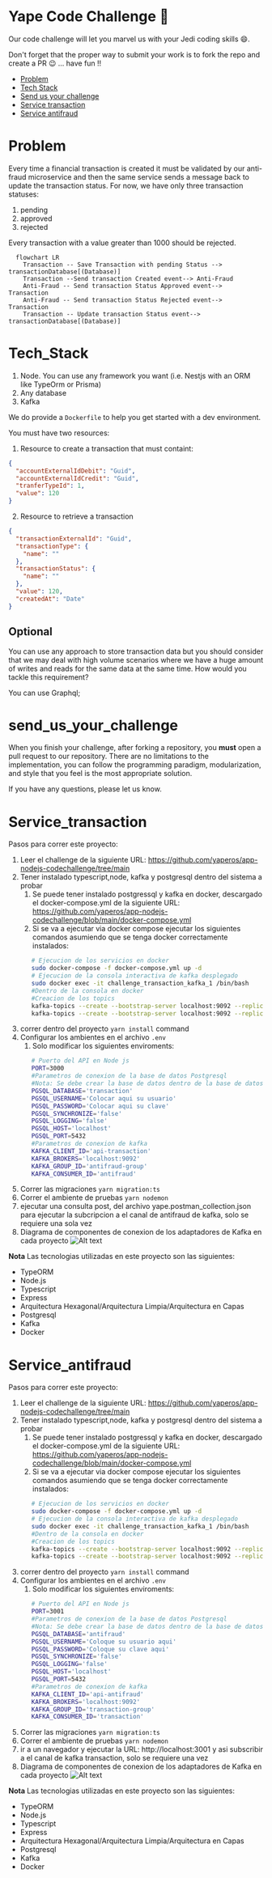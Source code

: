 # Yape Code Challenge :rocket:

Our code challenge will let you marvel us with your Jedi coding skills :smile:. 

Don't forget that the proper way to submit your work is to fork the repo and create a PR :wink: ... have fun !!

- [Problem](#problem)
- [Tech Stack](#tech_stack)
- [Send us your challenge](#send_us_your_challenge)
- [Service transaction](#Service_transaction)
- [Service antifraud](#Service_antifraud)

# Problem

Every time a financial transaction is created it must be validated by our anti-fraud microservice and then the same service sends a message back to update the transaction status.
For now, we have only three transaction statuses:

<ol>
  <li>pending</li>
  <li>approved</li>
  <li>rejected</li>  
</ol>

Every transaction with a value greater than 1000 should be rejected.

```mermaid
  flowchart LR
    Transaction -- Save Transaction with pending Status --> transactionDatabase[(Database)]
    Transaction --Send transaction Created event--> Anti-Fraud
    Anti-Fraud -- Send transaction Status Approved event--> Transaction
    Anti-Fraud -- Send transaction Status Rejected event--> Transaction
    Transaction -- Update transaction Status event--> transactionDatabase[(Database)]
```

# Tech_Stack

<ol>
  <li>Node. You can use any framework you want (i.e. Nestjs with an ORM like TypeOrm or Prisma) </li>
  <li>Any database</li>
  <li>Kafka</li>    
</ol>

We do provide a `Dockerfile` to help you get started with a dev environment.

You must have two resources:

1. Resource to create a transaction that must containt:

```json
{
  "accountExternalIdDebit": "Guid",
  "accountExternalIdCredit": "Guid",
  "tranferTypeId": 1,
  "value": 120
}
```

2. Resource to retrieve a transaction

```json
{
  "transactionExternalId": "Guid",
  "transactionType": {
    "name": ""
  },
  "transactionStatus": {
    "name": ""
  },
  "value": 120,
  "createdAt": "Date"
}
```

## Optional

You can use any approach to store transaction data but you should consider that we may deal with high volume scenarios where we have a huge amount of writes and reads for the same data at the same time. How would you tackle this requirement?

You can use Graphql;

# send_us_your_challenge

When you finish your challenge, after forking a repository, you **must** open a pull request to our repository. There are no limitations to the implementation, you can follow the programming paradigm, modularization, and style that you feel is the most appropriate solution.

If you have any questions, please let us know.



# Service_transaction

Pasos para correr este proyecto:

1. Leer el challenge de la siguiente URL: https://github.com/yaperos/app-nodejs-codechallenge/tree/main
2. Tener instalado typescript,node, kafka y postgresql dentro del sistema a probar
    1. Se puede tener instalado postgressql y kafka en docker, descargado el docker-compose.yml de la siguiente URL: https://github.com/yaperos/app-nodejs-codechallenge/blob/main/docker-compose.yml
    2. Si se va a ejecutar via docker compose ejecutar los siguientes comandos asumiendo que se tenga docker correctamente instalados:
   ```bash
      # Ejecucion de los servicios en docker
      sudo docker-compose -f docker-compose.yml up -d
      # Ejecucion de la consola interactiva de kafka desplegado
      sudo docker exec -it challenge_transaction_kafka_1 /bin/bash
      #Dentro de la consola en docker
      #Creacion de los topics
      kafka-topics --create --bootstrap-server localhost:9092 --replication-factor 1 partitions 1 --topic transaction
      kafka-topics --create --bootstrap-server localhost:9092 --replication-factor 1 partitions 1 --topic antifraud
   ```
3. correr dentro del proyecto `yarn install` command
4. Configurar los ambientes en el archivo `.env`
    1. Solo modificar los siguientes enviroments:
   ```bash
      # Puerto del API en Node js
      PORT=3000
      #Parametros de conexion de la base de datos Postgresql
      #Nota: Se debe crear la base de datos dentro de la base de datos bajo el nombre "transaction"
      PGSQL_DATABASE='transaction'
      PGSQL_USERNAME='Colocar aqui su usuario'
      PGSQL_PASSWORD='Colocar aqui su clave'
      PGSQL_SYNCHRONIZE='false'
      PGSQL_LOGGING='false'
      PGSQL_HOST='localhost'
      PGSQL_PORT=5432
      #Parametros de conexion de kafka
      KAFKA_CLIENT_ID='api-transaction'
      KAFKA_BROKERS='localhost:9092'
      KAFKA_GROUP_ID='antifraud-group'
      KAFKA_CONSUMER_ID='antifraud'
   ```
5. Correr las migraciones `yarn migration:ts`
6. Correr el ambiente de pruebas `yarn nodemon`
7. ejecutar una consulta post, del archivo yape.postman_collection.json para ejecutar la subcripcion a el canal de antifraud de kafka, solo se requiere una sola vez
8. Diagrama de componentes de conexion de los adaptadores de Kafka en cada proyecto
   ![Alt text](https://github.com/fabpin/yape-transaction/blob/main/diagrama_de_componentes_de_yape_kafka_challenge.png?raw=true "Optional title")

**Nota** Las tecnologias utilizadas en este proyecto son las siguientes:
- TypeORM
- Node.js
- Typescript
- Express
- Arquitectura Hexagonal/Arquitectura Limpia/Arquitectura en Capas
- Postgresql
- Kafka
- Docker

# Service_antifraud

Pasos para correr este proyecto:

1. Leer el challenge de la siguiente URL: https://github.com/yaperos/app-nodejs-codechallenge/tree/main
2. Tener instalado typescript,node, kafka y postgresql dentro del sistema a probar
    1. Se puede tener instalado postgressql y kafka en docker, descargado el docker-compose.yml de la siguiente URL: https://github.com/yaperos/app-nodejs-codechallenge/blob/main/docker-compose.yml
    2. Si se va a ejecutar via docker compose ejecutar los siguientes comandos asumiendo que se tenga docker correctamente instalados:
   ```bash
      # Ejecucion de los servicios en docker
      sudo docker-compose -f docker-compose.yml up -d
      # Ejecucion de la consola interactiva de kafka desplegado
      sudo docker exec -it challenge_transaction_kafka_1 /bin/bash
      #Dentro de la consola en docker
      #Creacion de los topics
      kafka-topics --create --bootstrap-server localhost:9092 --replication-factor 1 partitions 1 --topic transaction
      kafka-topics --create --bootstrap-server localhost:9092 --replication-factor 1 partitions 1 --topic antifraud
   ```
3. correr dentro del proyecto `yarn install` command
4. Configurar los ambientes en el archivo `.env`
    1. Solo modificar los siguientes enviroments:
   ```bash
      # Puerto del API en Node js
      PORT=3001
      #Parametros de conexion de la base de datos Postgresql
      #Nota: Se debe crear la base de datos dentro de la base de datos bajo el nombre "transaction"
      PGSQL_DATABASE='antifraud'
      PGSQL_USERNAME='Coloque su usuario aqui'
      PGSQL_PASSWORD='Coloque su clave aqui'
      PGSQL_SYNCHRONIZE='false'
      PGSQL_LOGGING='false'
      PGSQL_HOST='localhost'
      PGSQL_PORT=5432
      #Parametros de conexion de kafka
      KAFKA_CLIENT_ID='api-antifraud'
      KAFKA_BROKERS='localhost:9092'
      KAFKA_GROUP_ID='transaction-group'
      KAFKA_CONSUMER_ID='transaction'
   ```
5. Correr las migraciones `yarn migration:ts`
6. Correr el ambiente de pruebas `yarn nodemon`
7. ir a un navegador y ejecutar la URL: http://localhost:3001 y asi subscribir a el canal de kafka transaction, solo se requiere una vez
8. Diagrama de componentes de conexion de los adaptadores de Kafka en cada proyecto
   ![Alt text](https://github.com/fabpin/yape-antifraud/blob/main/diagrama_de_componentes_de_yape_kafka_challenge.png?raw=true "Optional title")

**Nota** Las tecnologias utilizadas en este proyecto son las siguientes:
- TypeORM
- Node.js
- Typescript
- Express
- Arquitectura Hexagonal/Arquitectura Limpia/Arquitectura en Capas
- Postgresql
- Kafka
- Docker

